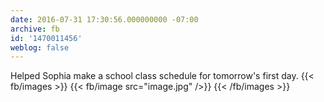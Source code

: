 ```yaml
---
date: 2016-07-31 17:30:56.000000000 -07:00
archive: fb
id: '1470011456'
weblog: false
---
```


Helped Sophia make a school class schedule for tomorrow's first day.
{{< fb/images >}}
{{< fb/image src="image.jpg" />}}
{{< /fb/images >}}
